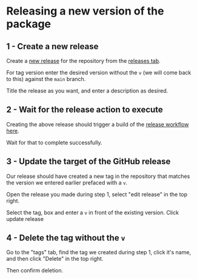 # Releasing a new version of the package

## 1 - Create a new release

Create a [new release](https://docs.github.com/en/github/administering-a-repository/releasing-projects-on-github/managing-releases-in-a-repository) for the repository from the [releases tab](https://github.com/xivstats/zoologist/releases).

For tag version enter the desired version without the `v` (we will come back to this) against the `main` branch.

Title the release as you want, and enter a description as desired.

## 2 - Wait for the release action to execute

Creating the above release should trigger a build of the [release workflow here](https://github.com/xivstats/zoologist/actions/workflows/release.yml).

Wait for that to complete successfully.

## 3 - Update the target of the GitHub release

Our release should have created a new tag in the repository that matches the version we entered earlier prefaced with a `v`.

Open the release you made during step 1, select "edit release" in the top right.

Select the tag, box and enter a `v` in front of the existing version. Click update release

## 4 - Delete the tag without the `v`

Go to the "tags" tab, find the tag we created during step 1, click it's name, and then click "Delete" in the top right.

Then confirm deletion.
